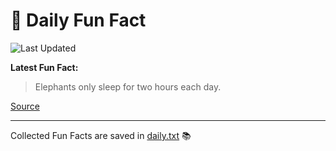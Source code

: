 # 🌟 Daily Fun Fact

![Last Updated](https://img.shields.io/badge/Last_Updated-2025_10_16-blue?style=flat-square)

**Latest Fun Fact:**

> Elephants only sleep for two hours each day.

[Source](https://www.djtech.net/humor/shorty_useless_facts.htm)

---

Collected Fun Facts are saved in [daily.txt](daily.txt) 📚
